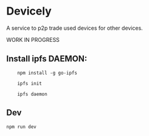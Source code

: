 # Devicely

A service to p2p trade used devices for other devices.

WORK IN PROGRESS

## Install ipfs DAEMON:

        npm install -g go-ipfs

        ipfs init

        ipfs daemon

## Dev

    npm run dev
